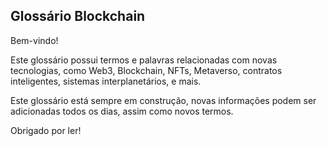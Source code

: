 ## Glossário Blockchain

Bem-vindo! 

Este glossário possui termos e palavras relacionadas com novas tecnologias, como Web3, Blockchain, NFTs, Metaverso, contratos inteligentes, sistemas interplanetários, e mais.

Este glossário está sempre em construção, novas informações podem ser adicionadas todos os dias, assim como novos termos.

Obrigado por ler!